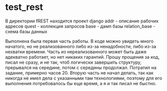 # test_rest

В директории fREST находится проект django
addr - описание рабочих адресов
quest - коллекция запросов
base - дамп базы
relation_base - схема базы данных

Выполнена была первая часть работы. В коде можно увидеть много начатого, но не реализованного либо из-за ненадобности, либо из-за нехватки времени. Часть из нереализованного может быть даже адекватно работает, но нет никаких гарантий. Прошу прощения за код, писал не сразу, и не так, чтоб логически завершить структуру, прерывался на середине, потом с середины продолжал. Потратил на задание, примерно часов 20. Вторую часть не начал делать, так как никогда не имел дела с указанными там технологиями, поэтому для его выполнения потребовалось бы еще время, а я и так писал не быстно.
